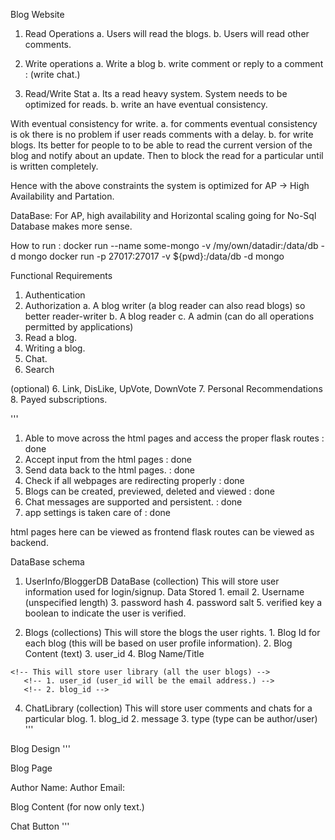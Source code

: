 Blog Website

1. Read Operations
    a. Users will read the blogs.
    b. Users will read other comments.

2. Write operations
    a. Write a blog
    b. write comment or reply to a comment : (write chat.)

3. Read/Write Stat
    a. Its a read heavy system. System needs to be optimized for reads.
    b. write an have eventual consistency.


With eventual consistency for write.
a. for comments eventual consistency is ok there is no problem if user reads comments with a delay.
b. for write blogs.
    Its better for people to to be able to read the current version of the blog and notify about an update.
    Then to block the read for a particular until is written completely.


Hence with the above constraints the system is optimized for AP -> High Availability and Partation.

DataBase: For AP, high availability and Horizontal scaling going for No-Sql Database makes more sense.


How to run : docker run --name some-mongo -v /my/own/datadir:/data/db -d mongo
             docker run -p 27017:27017 -v ${pwd}:/data/db -d mongo

Functional Requirements

1. Authentication
2. Authorization
    a. A blog writer (a blog reader can also read blogs) so better reader-writer
    b. A blog reader
    c. A admin (can do all operations permitted by applications)
3. Read a blog.
4. Writing a blog.
5. Chat.
6. Search

(optional)
6. Link, DisLike, UpVote, DownVote
7. Personal Recommendations
8. Payed subscriptions.


'''
1. Able to move across the html pages and access the proper flask routes : done
2. Accept input from the html pages : done
3. Send data back to the html pages. : done
4. Check if all webpages are redirecting properly : done
5. Blogs can be created, previewed, deleted and viewed : done
6. Chat messages are supported and persistent. : done
7. app settings is taken care of : done

html pages here can be viewed as frontend
flask routes can be viewed as backend.

DataBase schema

1. UserInfo/BloggerDB DataBase (collection)
    This will store user information used for login/signup.
    Data Stored
       1. email
       2. Username (unspecified length)
       3. password hash
       4. password salt
       5. verified key a boolean to indicate the user is verified.

2. Blogs (collections)
    This will store the blogs the user rights.
       1. Blog Id for each blog (this will be based on user profile information).
       2. Blog Content (text)
       3. user_id
       4. Blog Name/Title

<!-- 3. UserLibrary (collections) -->
    <!-- This will store user library (all the user blogs) -->
       <!-- 1. user_id (user_id will be the email address.) -->
       <!-- 2. blog_id -->

4. ChatLibrary (collection)
    This will store user comments and chats for a particular blog.
       1. blog_id
       2. message
       3. type (type can be author/user)
'''

Blog Design
'''

Blog Page

Author Name: <username>
Author Email: <email>

Blog Content (for now only text.)

Chat Button
'''


